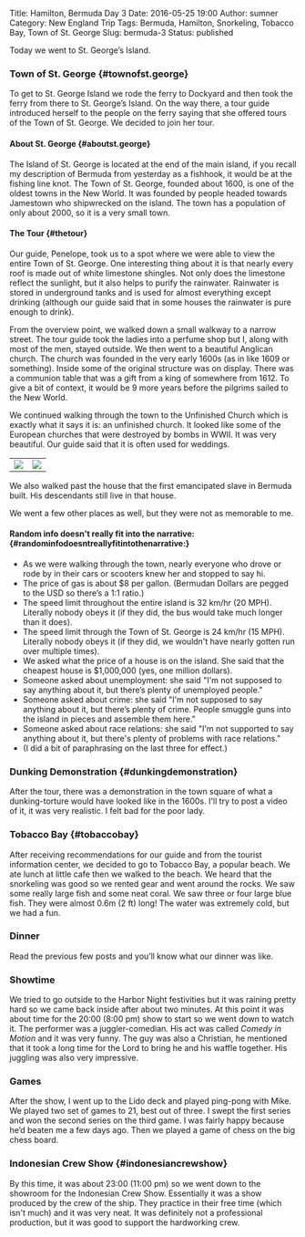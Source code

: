 Title: Hamilton, Bermuda Day 3
Date: 2016-05-25 19:00
Author: sumner
Category: New England Trip
Tags: Bermuda, Hamilton, Snorkeling, Tobacco Bay, Town of St. George
Slug: bermuda-3
Status: published

Today we went to St. George’s Island.

### Town of St. George {#townofst.george}

To get to St. George Island we rode the ferry to Dockyard and then took the
ferry from there to St. George’s Island. On the way there, a tour guide
introduced herself to the people on the ferry saying that she offered tours of
the Town of St. George. We decided to join her tour.

#### About St. George {#aboutst.george}

The Island of St. George is located at the end of the main island, if you recall
my description of Bermuda from yesterday as a fishhook, it would be at the
fishing line knot. The Town of St. George, founded about 1600, is one of the
oldest towns in the New World. It was founded by people headed towards Jamestown
who shipwrecked on the island. The town has a population of only about 2000, so
it is a very small town.

#### The Tour {#thetour}

Our guide, Penelope, took us to a spot where we were able to view the entire
Town of St. George. One interesting thing about it is that nearly every roof is
made out of white limestone shingles. Not only does the limestone reflect the
sunlight, but it also helps to purify the rainwater. Rainwater is stored in
underground tanks and is used for almost everything except drinking (although
our guide said that in some houses the rainwater is pure enough to drink).

From the overview point, we walked down a small walkway to a narrow street. The
tour guide took the ladies into a perfume shop but I, along with most of the
men, stayed outside. We then went to a beautiful Anglican church. The church was
founded in the very early 1600s (as in like 1609 or something). Inside some of
the original structure was on display. There was a communion table that was a
gift from a king of somewhere from 1612. To give a bit of context, it would be 9
more years before the pilgrims sailed to the New World.

We continued walking through the town to the Unfinished Church which is exactly
what it says it is: an unfinished church. It looked like some of the European
churches that were destroyed by bombs in WWII. It was very beautiful. Our guide
said that it is often used for weddings.

<table class="gallery">
  <tr>
    <td>
      <a href="{static}/images/new-england-trip/bermuda-1.jpg" target="_blank">
        <img src="{static}/images/new-england-trip/bermuda-1.jpg" />
      </a>
    </td>
    <td>
      <a href="{static}/images/new-england-trip/bermuda-2.jpg" target="_blank">
        <img src="{static}/images/new-england-trip/bermuda-2.jpg" />
      </a>
    </td>
  </tr>
</table>

We also walked past the house that the first emancipated slave in Bermuda built.
His descendants still live in that house.

We went a few other places as well, but they were not as memorable to me.

#### Random info doesn't really fit into the narrative: {#randominfodoesntreallyfitintothenarrative:}

-   As we were walking through the town, nearly everyone who drove or rode by in
    their cars or scooters knew her and stopped to say hi.
-   The price of gas is about $8 per gallon. (Bermudan Dollars are pegged to
    the USD so there’s a 1:1 ratio.)
-   The speed limit throughout the entire island is 32 km/hr (20 MPH).
    Literally nobody obeys it (if they did, the bus would take much longer than
    it does).
-   The speed limit through the Town of St. George is 24 km/hr (15 MPH).
    Literally nobody obeys it (if they did, we wouldn't have nearly gotten run
    over multiple times).
-   We asked what the price of a house is on the island. She said that the
    cheapest house is $1,000,000 (yes, one million dollars).
-   Someone asked about unemployment: she said "I'm not supposed to say anything
    about it, but there’s plenty of unemployed people."
-   Someone asked about crime: she said "I'm not supposed to say anything about
    it, but there’s plenty of crime. People smuggle guns into the island in
    pieces and assemble them here."
-   Someone asked about race relations: she said "I'm not supported to say
    anything about it, but there's plenty of problems with race relations."
-   (I did a bit of paraphrasing on the last three for effect.)

### Dunking Demonstration {#dunkingdemonstration}

After the tour, there was a demonstration in the town square of what a
dunking-torture would have looked like in the 1600s. I'll try to post a video of
it, it was very realistic. I felt bad for the poor lady.

### Tobacco Bay {#tobaccobay}

After receiving recommendations for our guide and from the tourist information
center, we decided to go to Tobacco Bay, a popular beach. We ate lunch at little
cafe then we walked to the beach. We heard that the snorkeling was good so we
rented gear and went around the rocks. We saw some really large fish and some
neat coral. We saw three or four large blue fish. They were almost 0.6m (2 ft)
long! The water was extremely cold, but we had a fun.

### Dinner

Read the previous few posts and you’ll know what our dinner was like.

### Showtime

We tried to go outside to the Harbor Night festivities but it was raining pretty
hard so we came back inside after about two minutes. At this point it was about
time for the 20:00 (8:00 pm) show to start so we went down to watch it. The
performer was a juggler-comedian. His act was called *Comedy in Motion* and it
was very funny. The guy was also a Christian, he mentioned that it took a long
time for the Lord to bring he and his waffle together. His juggling was also
very impressive.

### Games

After the show, I went up to the Lido deck and played ping-pong with Mike. We
played two set of games to 21, best out of three. I swept the first series and
won the second series on the third game. I was fairly happy because he’d beaten
me a few days ago. Then we played a game of chess on the big chess board.

### Indonesian Crew Show {#indonesiancrewshow}

By this time, it was about 23:00 (11:00 pm) so we went down to the showroom for
the Indonesian Crew Show. Essentially it was a show produced by the crew of the
ship. They practice in their free time (which isn't much) and it was very neat.
It was definitely not a professional production, but it was good to support the
hardworking crew.
